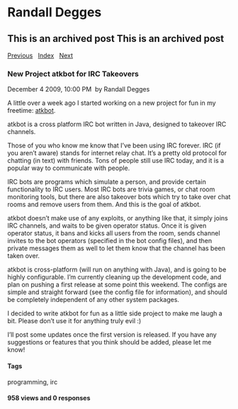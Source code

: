 # Randall Degges

## This is an archived post This is an archived post

[Previous][]   [Index][]   [Next][]

### New Project atkbot for IRC Takeovers

December 4 2009, 10:00 PM  by Randall Degges

A little over a week ago I started working on a new project for fun in my
freetime: [atkbot][].

atkbot is a cross platform IRC bot written in Java, designed to takeover IRC
channels.

Those of you who know me know that I’ve been using IRC forever. IRC (if you
aren’t aware) stands for internet relay chat. It’s a pretty old protocol for
chatting (in text) with friends. Tons of people still use IRC today, and it is a
popular way to communicate with people.

IRC bots are programs which simulate a person, and provide certain functionality
to IRC users. Most IRC bots are trivia games, or chat room monitoring tools, but
there are also takeover bots which try to take over chat rooms and remove users
from them. And this is the goal of atkbot.

atkbot doesn’t make use of any exploits, or anything like that, it simply joins
IRC channels, and waits to be given operator status. Once it is given operator
status, it bans and kicks all users from the room, sends channel invites to the
bot operators (specified in the bot config files), and then private messages
them as well to let them know that the channel has been taken over.

atkbot is cross-platform (will run on anything with Java), and is going to be
highly configurable. I’m currently cleaning up the development code, and plan on
pushing a first release at some point this weekend. The configs are simple and
straight forward (see the config file for information), and should be completely
independent of any other system packages.

I decided to write atkbot for fun as a little side project to make me laugh a
bit. Please don’t use it for anything truly evil :)

I’ll post some updates once the first version is released. If you have any
suggestions or features that you think should be added, please let me know!

#### Tags

programming, irc

#### 958 views and 0 responses

  [Previous]: ../../../posts/2009/12/atkbot-is-progressing-nicely.html
  [Index]: ../../../index-8.html
  [Next]: ../../../posts/2009/12/my-git.html
  [atkbot]: http://github.com/comradeb14ck/atkbot
